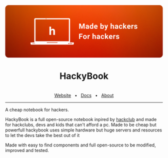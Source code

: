 <img src="hackybook.png"/>

<div align="center">
  <h1>HackyBook</h1>

  <br />
  <a href="https://example.com">Website</a>
  <span>&nbsp;&nbsp;•&nbsp;&nbsp;</span>
  <a href="https://github.com/hackybook/docs">Docs</a>
  <span>&nbsp;&nbsp;•&nbsp;&nbsp;</span>
  <a href="https://discord.gg/">About</a>
  <br />
  <hr />
</div>

A cheap notebook for hackers.

HackyBook is a full open-source notebook inpired by [hackclub]() and made for hackclubs, devs and kids that can't afford a pc. Made to be cheap but powerfull hackybook uses simple hardware but huge servers and resources to let the devs take the best out of it

Made with easy to find components and full open-source to be modified, improved and tested.
